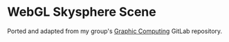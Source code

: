 # WebGL Skysphere Scene

Ported and adapted from my group's [Graphic Computing](https://sigarra.up.pt/feup/en/ucurr_geral.ficha_uc_view?pv_ocorrencia_id=541892) GitLab repository.
